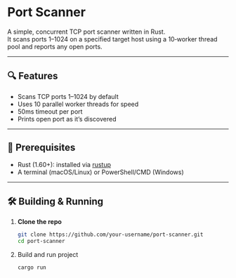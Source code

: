 # Port Scanner

A simple, concurrent TCP port scanner written in Rust.  
It scans ports 1–1024 on a specified target host using a 10‑worker thread pool and reports any open ports.

---

## 🔍 Features

-   Scans TCP ports 1–1024 by default
-   Uses 10 parallel worker threads for speed
-   50ms timeout per port
-   Prints open port as it’s discovered

---

## 🚀 Prerequisites

-   Rust (1.60+): installed via [rustup](https://rustup.rs/)
-   A terminal (macOS/Linux) or PowerShell/CMD (Windows)

---

## 🛠️ Building & Running

1. **Clone the repo**

    ```bash
    git clone https://github.com/your-username/port-scanner.git
    cd port-scanner

    ```

2. Build and run project

    ```bash
    cargo run
    ```
